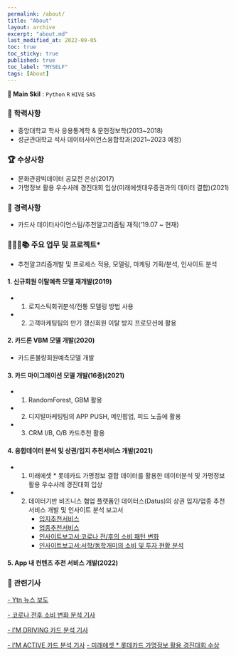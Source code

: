 ```yaml
---
permalink: /about/
title: "About"
layout: archive
excerpt: "about.md"
last_modified_at: 2022-09-05
toc: true
toc_sticky: true
published: true
toc_label: "MYSELF"
tags: [About]
---
```




**🏅 Main Skil** : `Python` `R` `HIVE` `SAS`
<br>

### 🏫 학력사항
- 중앙대학교 학사 응용통계학 & 문헌정보학(2013~2018)
- 성균관대학교 석사 데이터사이언스융합학과(2021~2023 예정)

### 🏆 수상사항
- 문화관광빅데이터 공모전 은상(2017)<br/>
- 가명정보 활용 우수사례 경진대회 입상(미래에셋대우증권과의 데이터 결합)(2021)

### 📝 경력사항
- 카드사 데이터사이언스팀/추천알고리즘팀 재직('19.07 ~ 현재)<br/>  

### 🏃🏻‍♀️📚  주요 업무 및 프로젝트*
- 추천알고리즘개발 및 프로세스 적용, 모델링, 마케팅 기획/분석, 인사이트 분석<br/>  
  
#### **1. 신규회원 이탈예측 모델 재개발(2019)**<br/>
- 1) 로지스틱회귀분석/전통 모델링 방법 사용<br/>
- 2) 고객마케팅팀의 만기 갱신회원 이탈 방지 프로모션에 활용<br/>

#### **2. 카드론 VBM 모델 개발(2020)<br/>**
 - 카드론불량회원예측모델 개발<br/> 

#### **3. 카드 마이그레이션 모델 개발(16종)(2021)**   <br/>
- 1) RandomForest, GBM 활용<br/>
- 2) 디지털마케팅팀의 APP PUSH, 메인팝업, 피드 노출에 활용<br/>
- 3) CRM I/B, O/B 카드추천 활용<br/>
#### **4. 융합데이터 분석 및 상권/입지 추천서비스 개발(2021)**   <br/>
- 1) 미래에셋 * 롯데카드 가명정보 결합 데이터를 활용한 데이터분석 및 가명정보 활용 우수사례 경진대회 입상 <br/>
- 2) 데이터기반 비즈니스 협업 플랫폼인 데이터스(Datus)의 상권 입지/업종 추천 서비스 개발 및 인사이트 분석 보고서 <br/>
      - [입지추천서비스](https://datus.lottecard.co.kr/analysis/analysisProductView.lc?pdId=990000000000223&orderType=&orderSort=&searchCtgId=&searchCondition=&lastSearchType=&searchKeyword=&pageIndex=1)<br/>
      - [업종추천서비스](https://datus.lottecard.co.kr/analysis/analysisProductView.lc?pdId=990000000000221&orderType=&orderSort=&searchCtgId=&searchCondition=&lastSearchType=&searchKeyword=&pageIndex=1)<br/>
      - [인사이트보고서:코로나 전/후의 소비 패턴 변화](https://datus.lottecard.co.kr/analysis/insightReportView.lc?pdId=990000000000321&orderType=&orderSort=&searchCtgId=&searchCondition=&searchKeyword=&pageIndex=1)<br/>
      - [인사이트보고서:서학/동학개미의 소비 및 투자 현황 분석](https://datus.lottecard.co.kr/analysis/insightReportView.lc?pdId=990000000000323&orderType=&orderSort=&searchCtgId=&searchCondition=&searchKeyword=&pageIndex=1)<br/>

#### **5. App 내 컨텐츠 추천 서비스 개발(2022)**   <br/>


###  📌 관련기사
  
[- Ytn 뉴스 보도](https://tv.naver.com/v/13508131)

[- 코로나 전후 소비 변화 분석 기사](
https://www.mk.co.kr/news/economy/view/2020/04/423553/)

[- I'M DRIVING 카드 분석 기사](
http://www.hani.co.kr/arti/economy/economy_general/925122.html)

[- I'M ACTIVE 카드 분석 기사](http://www.munhwa.com/news/view.html?no=2020042801032605000004)
[- 미래에셋 * 롯데카드 가명정보 활용 경진대회 수상](https://www.seoulfn.com/news/articleView.html?idxno=438093)

